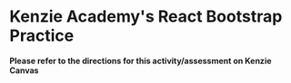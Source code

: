 # Kenzie Academy's React Bootstrap Practice

**Please refer to the directions for this activity/assessment on Kenzie Canvas**
